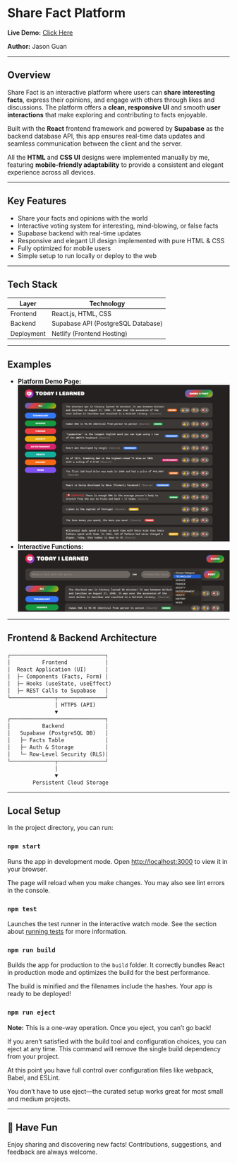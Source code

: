 # Share Fact Platform

**Live Demo:** [Click Here](https://share-fact-v1.netlify.app/)

**Author:** Jason Guan

---

## Overview

Share Fact is an interactive platform where users can **share interesting facts**, express their opinions, and engage with others through likes and discussions. The platform offers a **clean, responsive UI** and smooth **user interactions** that make exploring and contributing to facts enjoyable.

Built with the **React** frontend framework and powered by **Supabase** as the backend database API, this app ensures real-time data updates and seamless communication between the client and the server.

All the **HTML** and **CSS UI** designs were implemented manually by me, featuring **mobile-friendly adaptability** to provide a consistent and elegant experience across all devices.

---

## Key Features

- Share your facts and opinions with the world
- Interactive voting system for interesting, mind-blowing, or false facts
- Supabase backend with real-time updates
- Responsive and elegant UI design implemented with pure HTML & CSS
- Fully optimized for mobile users
- Simple setup to run locally or deploy to the web

---

## Tech Stack

| Layer      | Technology                         |
| ---------- | ---------------------------------- |
| Frontend   | React.js, HTML, CSS                |
| Backend    | Supabase API (PostgreSQL Database) |
| Deployment | Netlify (Frontend Hosting)         |

---

## Examples

- **Platform Demo Page:**
  ![Figure 1: Demo Page](./images/figure1.png)
- **Interactive Functions:**
  ![Figure 2: Demo Page](./images/figure2.png)

---

## Frontend & Backend Architecture

```
┌──────────────────────────────┐
│          Frontend            │
│  React Application (UI)      │
│  ├─ Components (Facts, Form) │
│  ├─ Hooks (useState, useEffect)
│  ├─ REST Calls to Supabase   │
└──────────────┬───────────────┘
               │ HTTPS (API)
               ▼
┌──────────────────────────────┐
│          Backend             │
│   Supabase (PostgreSQL DB)   │
│   ├─ Facts Table             │
│   ├─ Auth & Storage          │
│   └─ Row-Level Security (RLS)│
└──────────────┬───────────────┘
               │
               ▼
        Persistent Cloud Storage
```

---

## Local Setup

In the project directory, you can run:

### `npm start`

Runs the app in development mode.
Open [http://localhost:3000](http://localhost:3000) to view it in your browser.

The page will reload when you make changes.
You may also see lint errors in the console.

### `npm test`

Launches the test runner in the interactive watch mode.
See the section about [running tests](https://facebook.github.io/create-react-app/docs/running-tests) for more information.

### `npm run build`

Builds the app for production to the `build` folder.
It correctly bundles React in production mode and optimizes the build for the best performance.

The build is minified and the filenames include the hashes.
Your app is ready to be deployed!

### `npm run eject`

**Note:** This is a one-way operation. Once you eject, you can’t go back!

If you aren’t satisfied with the build tool and configuration choices, you can eject at any time. This command will remove the single build dependency from your project.

At this point you have full control over configuration files like webpack, Babel, and ESLint.

You don’t have to use eject—the curated setup works great for most small and medium projects.

---

## 🎉 Have Fun

Enjoy sharing and discovering new facts!
Contributions, suggestions, and feedback are always welcome.
